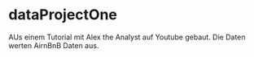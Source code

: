 # dataProjectOne
AUs einem Tutorial mit Alex the Analyst auf Youtube gebaut. Die Daten werten AirnBnB Daten aus.
